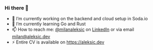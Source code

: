 ### Hi there 👋

- 🔭 I’m currently working on the backend and cloud setup in Soda.io
- 🌱 I’m currently learning Go and Rust
- 📫 How to reach me: [@milanaleksic](https://twitter.com/milanaleksic) on [LinkedIn](https://www.linkedin.com/in/milanaleksic) or via email milan@aleksic.dev
- ⚡ Entire CV is available on https://aleksic.dev

